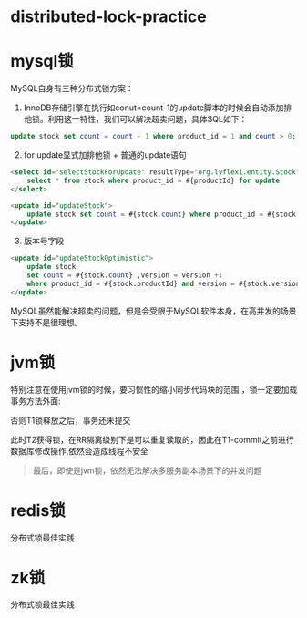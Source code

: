 # distributed-lock-practice

# mysql锁
MySQL自身有三种分布式锁方案：
1. InnoDB存储引擎在执行如conut=count-1的update脚本的时候会自动添加排他锁。利用这一特性，我们可以解决超卖问题，具体SQL如下：

```sql
update stock set count = count - 1 where product_id = 1 and count > 0;
```

2. for update显式加排他锁 + 普通的update语句
```sql
<select id="selectStockForUpdate" resultType="org.lyflexi.entity.Stock">
    select * from stock where product_id = #{productId} for update
</select>

<update id="updateStock">
    update stock set count = #{stock.count} where product_id = #{stock.productId}
</update>
```

3. 版本号字段
```sql
<update id="updateStockOptimistic">
    update stock
    set count = #{stock.count} ,version = version +1
    where product_id = #{stock.productId} and version = #{stock.version}
</update>
```


MySQL虽然能解决超卖的问题，但是会受限于MySQL软件本身，在高并发的场景下支持不是很理想。

# jvm锁
特别注意在使用jvm锁的时候，要习惯性的缩小同步代码块的范围 ，锁一定要加载事务方法外面:

否则T1锁释放之后，事务还未提交

此时T2获得锁，在RR隔离级别下是可以重复读取的，因此在T1-commit之前进行数据库修改操作,依然会造成线程不安全

> 最后，即使是jvm锁，依然无法解决多服务副本场景下的并发问题

# redis锁

分布式锁最佳实践

# zk锁

分布式锁最佳实践



